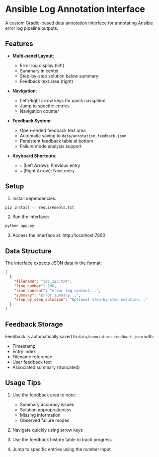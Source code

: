 # Ansible Log Annotation Interface

A custom Gradio-based data annotation interface for annotating Ansible error log pipeline outputs.

## Features

- **Multi-panel Layout**: 
  - Error log display (left)
  - Summary in center
  - Step-by-step solution below summary
  - Feedback text area (right)

- **Navigation**:
  - Left/Right arrow keys for quick navigation
  - Jump to specific entries
  - Navigation counter

- **Feedback System**:
  - Open-ended feedback text area
  - Automatic saving to `data/annotation_feedback.json`
  - Persistent feedback table at bottom
  - Failure mode analysis support

- **Keyboard Shortcuts**:
  - `←` (Left Arrow): Previous entry
  - `→` (Right Arrow): Next entry

## Setup

1. Install dependencies:
```bash
pip install -r requirements.txt
```

2. Run the interface:
```bash
python app.py
```

3. Access the interface at: http://localhost:7860

## Data Structure

The interface expects JSON data in the format:
```json
[
  {
    "filename": "job_123.txt",
    "line_number": 100,
    "line_content": "error log content...",
    "summary": "Error summary...",
    "step_by_step_solution": "Optional step-by-step solution..."
  }
]
```

## Feedback Storage

Feedback is automatically saved to `data/annotation_feedback.json` with:
- Timestamp
- Entry index
- Filename reference
- User feedback text
- Associated summary (truncated)

## Usage Tips

1. Use the feedback area to note:
   - Summary accuracy issues
   - Solution appropriateness
   - Missing information
   - Observed failure modes

2. Navigate quickly using arrow keys
3. Use the feedback history table to track progress
4. Jump to specific entries using the number input

